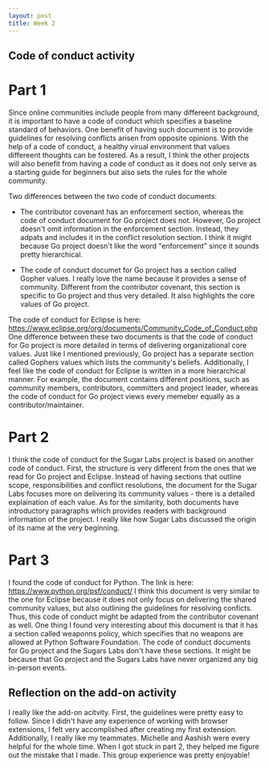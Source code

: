 ```yaml
---
layout: post
title: Week 2
---
```


## Code of conduct activity 

# Part 1

Since online communities include people from many differeent background, it is important to have a code of conduct which specifies a baseline standard of behaviors. One benefit of having such document is to provide guidelines for resolving conflicts arisen from opposite opinions. With the help of a code of conduct, a healthy virual environment that values differeent thoughts can be fostered. As a result, I think the other projects will also benefit from having a code of conduct as it does not only serve as a starting guide for beginners but also sets the rules for the whole community.


Two differences between the two code of conduct documents:
* The contributor covenant has an enforcement section, whereas the code of conduct document for Go project does not. However, Go project doesn't omit information in the enforcement section. Instead, they adpats and includes it in the conflict resolution section. I think it might because Go project doesn't like the word "enforcement" since it sounds pretty hierarchical. 

* The code of conduct documet for Go project has a section called Gopher values. I really love the name because it provides a sense of community. Different from the contributor covenant, this section is specific to Go project and thus very detailed. It also highlights the core values of Go project.


The code of conduct for Eclipse is here: https://www.eclipse.org/org/documents/Community_Code_of_Conduct.php
One difference between these two documents is that the code of conduct for Go project is more detailed in terms of delivering organizational core values. Just like I mentioned previously, Go project has a separate section called Gophers values which lists the community's beliefs. Additionally, I feel like the code of conduct for Eclipse is written in a more hierarchical manner. For example, the document contains different positions, such as community members, contributors, committers and project leader, whereas the code of conduct for Go project views every memeber equally as a contributor/maintainer. 



# Part 2

I think the code of conduct for the Sugar Labs project is based on another code of conduct. First, the structure is very different from the ones that we read for Go project and Eclipse. Instead of having sections that outline scope, responsibilities and conflict resolutions, the document for the Sugar Labs focuses more on delivering its community values - there is a detailed explaination of each value.
As for the similarity, both documents have introductory paragraphs which provides readers with background information of the project. I really like how Sugar Labs discussed the origin of its name at the very beginning. 


# Part 3
I found the code of conduct for Python. The link is here: https://www.python.org/psf/conduct/
I think this document is very similar to the one for Eclipse because it does not only focus on delivering the shared community values, but also outlining the guidelines for resolving conficts. Thus, this code of conduct might be adapted from the contributor covenant as well. One thing I found very interesting about this document is that it has a section called weaponns policy, which specifies that no weapons are allowed at Python Software Foundation. The code of conduct documents for Go project and the Sugars Labs don't have these sections. It might be because that Go project and the Sugars Labs have never organized any big in-person events. 


## Reflection on the add-on activity
I really like the add-on acitvity. First, the guidelines were pretty easy to follow. Since I didn't have any experience of working with browser extensions, I felt very accomplished after creating my first extension. Additionally, I really like my teammates. Michelle and Aashish were every helpful for the whole time. When I got stuck in part 2, they helped me figure out the mistake that I made. This group experience was pretty enjoyable! 